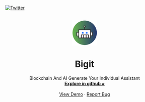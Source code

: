<a name="readme-top"></a>

[![Twitter][twitter-shield]][twitter-url]

<br />
<div align="center">
  <a href="https://bigitapp.com/">
    <img src="./public/logo.svg" alt="Logo" width="80" height="80">
  </a>

  <h1 align="center">Bigit </h1>

  <p align="center">
     Blockchain And AI Generate Your Individual Assistant
    <br />
    <a href="https://github.com/AAooWW/Bigit"><strong>Explore in github »</strong></a>
    <br />
    <br />
    <a href="https://bigitapp.com/">View Demo</a>
    ·
    <a href="mailto:support@bigitapp.com">Report Bug</a>
  </p>
</div>



[license-shield]: https://img.shields.io/github/license/AAooWW/Bigit?style=for-the-badge
[license-url]: https://github.com/AAooWW/Bigit/blob/main/LICENSE
[twitter-shield]: https://img.shields.io/twitter/follow/Bigit?style=social
[twitter-url]: https://x.com/BigitDapp